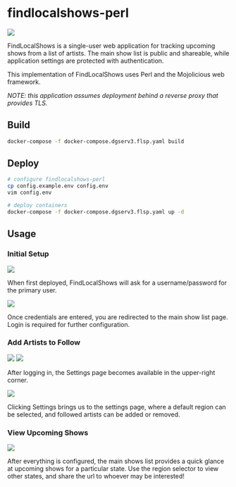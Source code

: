 findlocalshows-perl
===================

![](images/findlocalshows-perl.png)

FindLocalShows is a single-user web application for tracking upcoming shows from a list of artists. The main show list is public and shareable, while application settings are protected with authentication.

This implementation of FindLocalShows uses Perl and the Mojolicious web framework.

*NOTE: this application assumes deployment behind a reverse proxy that provides TLS.*

## Build

```bash
docker-compose -f docker-compose.dgserv3.flsp.yaml build
```

## Deploy

```bash
# configure findlocalshows-perl
cp config.example.env config.env
vim config.env

# deploy containers
docker-compose -f docker-compose.dgserv3.flsp.yaml up -d
```

## Usage

### Initial Setup
![](images/demo_01_init.png)

When first deployed, FindLocalShows will ask for a username/password for the primary user.

![](images/demo_02_empty-showlist.png)

Once credentials are entered, you are redirected to the main show list page. Login is required for further configuration.

### Add Artists to Follow

![](images/demo_03_login.png)
![](images/demo_04_logged-in-showlist.png)

After logging in, the Settings page becomes available in the upper-right corner.

![](images/demo_05_settings.png)

Clicking Settings brings us to the settings page, where a default region can be selected, and followed artists can be added or removed.

### View Upcoming Shows

![](images/demo_06_final-showlist.png)

After everything is configured, the main shows list provides a quick glance at upcoming shows for a particular state. Use the region selector to view other states, and share the url to whoever may be interested!
